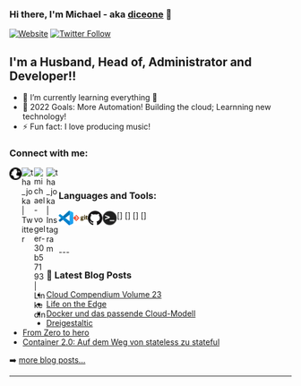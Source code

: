 ### Hi there, I'm Michael - aka [diceone][website] 👋 

[![Website](https://img.shields.io/website?label=dev-ops.de&style=for-the-badge&url=https%3A%2F%2Fwww.dev-ops.de)](https://www.dev-ops.de)
[![Twitter Follow](https://img.shields.io/twitter/follow/tha_joka?color=1DA1F2&logo=twitter&style=for-the-badge)](https://twitter.com/intent/follow?original_referer=https%3A%2F%2Fgithub.com%2FcodeSTACKr&screen_name=diceone)

## I'm a Husband, Head of, Administrator and Developer!!

- 🌱 I’m currently learning everything 🤣
- 🥅 2022 Goals: More Automation! Building the cloud; Learnning new technology!
- ⚡ Fun fact: I love producing music!

### Connect with me:

[<img align="left" alt="www.dev-ops-de" width="22px" src="https://raw.githubusercontent.com/iconic/open-iconic/master/svg/globe.svg" />][website]
[<img align="left" alt="tha_joka | Twitter" width="22px" src="https://cdn.jsdelivr.net/npm/simple-icons@v3/icons/twitter.svg" />][twitter]
[<img align="left" alt="michael-vogeler-30b57193 | LinkedIn" width="22px" src="https://cdn.jsdelivr.net/npm/simple-icons@v3/icons/linkedin.svg" />][linkedin]
[<img align="left" alt="tha_joka | Instagram" width="22px" src="https://cdn.jsdelivr.net/npm/simple-icons@v3/icons/instagram.svg" />][instagram]

<br />

### Languages and Tools:

[<img align="left" alt="Visual Studio Code" width="26px" src="https://raw.githubusercontent.com/github/explore/80688e429a7d4ef2fca1e82350fe8e3517d3494d/topics/visual-studio-code/visual-studio-code.png" />]
[<img align="left" alt="Git" width="26px" src="https://raw.githubusercontent.com/github/explore/80688e429a7d4ef2fca1e82350fe8e3517d3494d/topics/git/git.png" />]
[<img align="left" alt="GitHub" width="26px" src="https://raw.githubusercontent.com/github/explore/78df643247d429f6cc873026c0622819ad797942/topics/github/github.png" />]
[<img align="left" alt="Terminal" width="26px" src="https://raw.githubusercontent.com/github/explore/80688e429a7d4ef2fca1e82350fe8e3517d3494d/topics/terminal/terminal.png" />]

<br />
<br />
---

### 📕 Latest Blog Posts

<!-- BLOG-POST-LIST:START -->
- [Cloud Compendium Volume 23](https://www.amazon.de/Cloud-Compendium-23-Rainer-Stropek-ebook/dp/B07RJWGVH8/ref=sr_1_2?__mk_de_DE=%C3%85M%C3%85%C5%BD%C3%95%C3%91&crid=29P6XHB31SQML&keywords=cloud+compendium&qid=1636356535&sprefix=cloud+compendium%2Caps%2C118&sr=8-2)
- [Life on the Edge](https://speakerdeck.com/condayseu/life-on-the-edge-michael-vogeler)
- [Docker und das passende Cloud-Modell](https://www.informatik-aktuell.de/entwicklung/methoden/docker-und-das-passende-cloud-modell.html)
- [Dreigestaltic](https://books.google.se/books?id=FdkzDwAAQBAJ&pg=PA127&lpg=PA127&dq=michael+vogeler+nexinto&source=bl&ots=kcf9XdA5ki&sig=ACfU3U1HqovQINaUFuRwLCYoHHvoklBu5A&hl=de&sa=X&ved=2ahUKEwiz7ez8nYj0AhU0i8MKHR17AwsQ6AF6BAhkEAM#v=onepage&q=michael%20vogeler%20nexinto&f=false)
- [From Zero to hero](https://de.slideshare.net/JohannPaulusAlmeida/from-zero-to-hero-nexinto)
- [Container 2.0: Auf dem Weg von stateless zu stateful](https://www.it-administrator.de/fachartikel/242002.html)
<!-- BLOG-POST-LIST:END -->

➡️ [more blog posts...](https://www.dev-ops.de)

---

[website]: https://www.dev-ops-de
[cloud]: https://www.minusserver.com
[twitter]: https://twitter.com/tha_joka
[instagram]: https://instagram.com/tha_joka
[linkedin]: https://www.linkedin.com/in/michael-vogeler-30b57193
